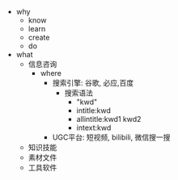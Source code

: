 - why
	- know
	- learn
	- create
	- do
- what
	- 信息咨询
		- where
			- 搜索引擎: 谷歌, 必应,百度
				- 搜索语法
					- "kwd"
					- intitle:kwd
					- allintitle:kwd1 kwd2
					- intext:kwd
			- UGC平台: 短视频, bilibili, 微信搜一搜
	- 知识技能
	- 素材文件
	- 工具软件